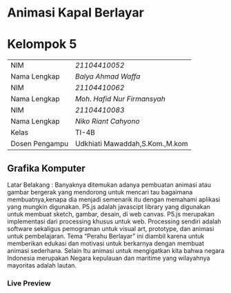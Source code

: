 # Animasi Kapal Berlayar
# Kelompok 5

|  |  |
|--|--|
| NIM | *21104410052* |
| Nama Lengkap | *Balya Ahmad Waffa* |
| NIM | *21104410062* |
| Nama Lengkap | *Moh. Hafid Nur Firmansyah* |
| NIM | *21104410083* |
| Nama Lengkap | *Niko Riant Cahyono* |
| Kelas | TI-4B |
| Dosen Pengampu | Udkhiati Mawaddah,S.Kom.,M.kom |

## Grafika Komputer
Latar Belakang : 
Banyaknya ditemukan adanya pembuatan animasi atau gambar bergerak yang mendorong untuk mencari tau bagaimana membuatnya,kenapa dia menjadi semenarik itu dengan memahami aplikasi yang mungkin digunakan.
P5.js adalah javascipt library yang digunakan untuk membuat sketch, gambar, desain, di web canvas. P5.js merupakan implementasi dari processing khusus untuk web. Processing sendiri adalah software sekaligus pemograman untuk visual art, prototype, dan animasi untuk pembelajaran.
Tema  “Perahu Berlayar” ini diambil karena untuk  memberikan edukasi dan motivasi untuk berkarnya dengan membuat animasi sederhana. Selain Itu animasi untuk mengigatkan kita bahwa negara Indonesia merupakan Negara kepulauan dan maritime yang wilayahnya mayoritas adalah lautan.

### Live Preview
